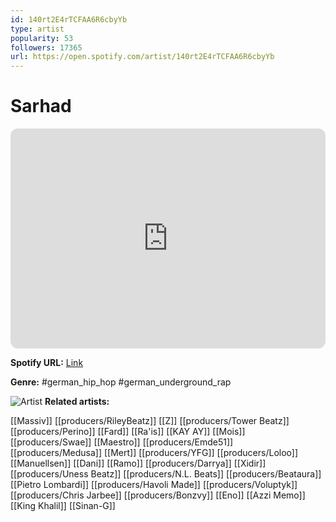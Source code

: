 ```yaml
---
id: 140rt2E4rTCFAA6R6cbyYb
type: artist
popularity: 53
followers: 17365
url: https://open.spotify.com/artist/140rt2E4rTCFAA6R6cbyYb
---
```

# Sarhad

<iframe style="border-radius:12px" src="https://open.spotify.com/embed/artist/140rt2E4rTCFAA6R6cbyYb" width="100%" height="352" frameBorder="0" allowfullscreen="" allow="autoplay; clipboard-write; encrypted-media; fullscreen; picture-in-picture" loading="lazy"></iframe>

**Spotify URL:** [Link](https://open.spotify.com/artist/140rt2E4rTCFAA6R6cbyYb)

**Genre:**  #german_hip_hop #german_underground_rap

![Artist](https://i.scdn.co/image/ab6761610000e5eb507da8521b8b474865f3e88f)
**Related artists:**

[[Massiv]]
[[producers/RileyBeatz]]
[[Z]]
[[producers/Tower Beatz]]
[[producers/Perino]]
[[Fard]]
[[Ra'is]]
[[KAY AY]]
[[Mois]]
[[producers/Swae]]
[[Maestro]]
[[producers/Emde51]]
[[producers/Medusa]]
[[Mert]]
[[producers/YFG]]
[[producers/Loloo]]
[[Manuellsen]]
[[Dani]]
[[Ramo]]
[[producers/Darrya]]
[[Xidir]]
[[producers/Uness Beatz]]
[[producers/N.L. Beats]]
[[producers/Beataura]]
[[Pietro Lombardi]]
[[producers/Havoli Made]]
[[producers/Voluptyk]]
[[producers/Chris Jarbee]]
[[producers/Bonzvy]]
[[Eno]]
[[Azzi Memo]]
[[King Khalil]]
[[Sinan-G]]
